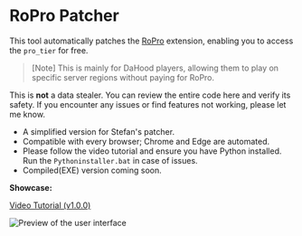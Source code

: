 # RoPro Patcher

This tool automatically patches the [RoPro](https://chrome.google.com/webstore/detail/ropro-enhance-your-roblox/adbacgifemdbhdkfppmeilbgppmhaobf?hl=en-GB) extension, enabling you to access the `pro_tier` for free.

> [Note] This is mainly for DaHood players, allowing them to play on specific server regions without paying for RoPro.

This is **not** a data stealer. You can review the entire code here and verify its safety. If you encounter any issues or find features not working, please let me know.

- A simplified version for Stefan's patcher.
- Compatible with every browser; Chrome and Edge are automated.
- Please follow the video tutorial and ensure you have Python installed. Run the `Pythoninstaller.bat` in case of issues.
- Compiled(EXE) version coming soon.

**Showcase:**

[Video Tutorial (v1.0.0)](https://cdn.discordapp.com/attachments/1202979834729336874/1203366771159998474/0203_2.mp4?ex=65d0d5a3&is=65be60a3&hm=f135ca4d07ccf0e21f69ce408c603203f6582de8552950baeac1f0392843c0b7&)

![Preview of the user interface](https://cdn.discordapp.com/attachments/1202979834729336874/1203294228055326762/image.png?ex=65d09214&is=65be1d14&hm=e137fe4d0df2647f57f5a5875c49086e2551b2bbd0cca53859aa216f7d9a9c73&)
